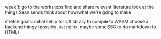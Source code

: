 week 1:
go to the workshops
find and share relevant literature
look at the things Sean sends
think about how/what we're going to make

stretch goals:
initial setup for C# library to compile to WASM
choose a backend thingy (possibly just nginx, maybe some SSG to do markdown to HTML)

